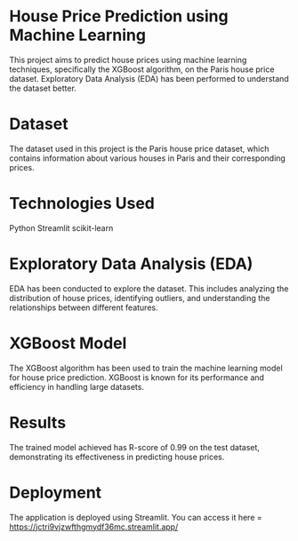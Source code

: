 # House Price Prediction using Machine Learning
This project aims to predict house prices using machine learning techniques, specifically the XGBoost algorithm, on the Paris house price dataset. Exploratory Data Analysis (EDA) has been performed to understand the dataset better.

# Dataset
The dataset used in this project is the Paris house price dataset, which contains information about various houses in Paris and their corresponding prices.

# Technologies Used
Python 
Streamlit 
scikit-learn

# Exploratory Data Analysis (EDA)
EDA has been conducted to explore the dataset. This includes analyzing the distribution of house prices, identifying outliers, and understanding the relationships between different features.

# XGBoost Model
The XGBoost algorithm has been used to train the machine learning model for house price prediction. XGBoost is known for its performance and efficiency in handling large datasets.

# Results
The trained model achieved has R-score of 0.99 on the test dataset, demonstrating its effectiveness in predicting house prices.

# Deployment
The application is deployed using Streamlit. You can access it here = https://jctri9vjzwfthgmydf36mc.streamlit.app/
